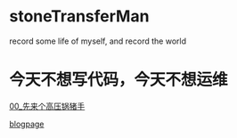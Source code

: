 # stoneTransferMan

record some life of myself, and record the world

# 今天不想写代码，今天不想运维

[00_先来个高压锅猪手](https://github.com/0xliang/stoneTransferMan/blob/gh-pages/stewed_pig's_trotters.md)



[blogpage](https://0xliang.github.io/stoneTransferMan/)

